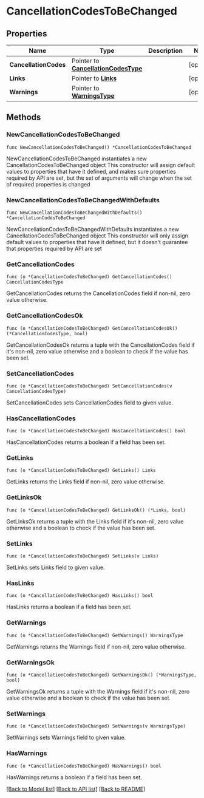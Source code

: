 # CancellationCodesToBeChanged

## Properties

Name | Type | Description | Notes
------------ | ------------- | ------------- | -------------
**CancellationCodes** | Pointer to [**CancellationCodesType**](CancellationCodesType.md) |  | [optional] 
**Links** | Pointer to [**Links**](Links.md) |  | [optional] 
**Warnings** | Pointer to [**WarningsType**](WarningsType.md) |  | [optional] 

## Methods

### NewCancellationCodesToBeChanged

`func NewCancellationCodesToBeChanged() *CancellationCodesToBeChanged`

NewCancellationCodesToBeChanged instantiates a new CancellationCodesToBeChanged object
This constructor will assign default values to properties that have it defined,
and makes sure properties required by API are set, but the set of arguments
will change when the set of required properties is changed

### NewCancellationCodesToBeChangedWithDefaults

`func NewCancellationCodesToBeChangedWithDefaults() *CancellationCodesToBeChanged`

NewCancellationCodesToBeChangedWithDefaults instantiates a new CancellationCodesToBeChanged object
This constructor will only assign default values to properties that have it defined,
but it doesn't guarantee that properties required by API are set

### GetCancellationCodes

`func (o *CancellationCodesToBeChanged) GetCancellationCodes() CancellationCodesType`

GetCancellationCodes returns the CancellationCodes field if non-nil, zero value otherwise.

### GetCancellationCodesOk

`func (o *CancellationCodesToBeChanged) GetCancellationCodesOk() (*CancellationCodesType, bool)`

GetCancellationCodesOk returns a tuple with the CancellationCodes field if it's non-nil, zero value otherwise
and a boolean to check if the value has been set.

### SetCancellationCodes

`func (o *CancellationCodesToBeChanged) SetCancellationCodes(v CancellationCodesType)`

SetCancellationCodes sets CancellationCodes field to given value.

### HasCancellationCodes

`func (o *CancellationCodesToBeChanged) HasCancellationCodes() bool`

HasCancellationCodes returns a boolean if a field has been set.

### GetLinks

`func (o *CancellationCodesToBeChanged) GetLinks() Links`

GetLinks returns the Links field if non-nil, zero value otherwise.

### GetLinksOk

`func (o *CancellationCodesToBeChanged) GetLinksOk() (*Links, bool)`

GetLinksOk returns a tuple with the Links field if it's non-nil, zero value otherwise
and a boolean to check if the value has been set.

### SetLinks

`func (o *CancellationCodesToBeChanged) SetLinks(v Links)`

SetLinks sets Links field to given value.

### HasLinks

`func (o *CancellationCodesToBeChanged) HasLinks() bool`

HasLinks returns a boolean if a field has been set.

### GetWarnings

`func (o *CancellationCodesToBeChanged) GetWarnings() WarningsType`

GetWarnings returns the Warnings field if non-nil, zero value otherwise.

### GetWarningsOk

`func (o *CancellationCodesToBeChanged) GetWarningsOk() (*WarningsType, bool)`

GetWarningsOk returns a tuple with the Warnings field if it's non-nil, zero value otherwise
and a boolean to check if the value has been set.

### SetWarnings

`func (o *CancellationCodesToBeChanged) SetWarnings(v WarningsType)`

SetWarnings sets Warnings field to given value.

### HasWarnings

`func (o *CancellationCodesToBeChanged) HasWarnings() bool`

HasWarnings returns a boolean if a field has been set.


[[Back to Model list]](../README.md#documentation-for-models) [[Back to API list]](../README.md#documentation-for-api-endpoints) [[Back to README]](../README.md)


